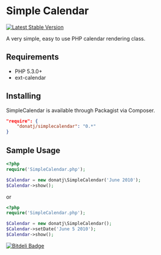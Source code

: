 # Simple Calendar

[![Latest Stable Version](https://poser.pugx.org/donatj/simplecalendar/v/stable.png)](https://packagist.org/packages/donatj/simplecalendar)

A very simple, easy to use PHP calendar rendering class.

## Requirements

  - PHP 5.3.0+
  - ext-calendar

## Installing

SimpleCalendar is available through Packagist via Composer.

```json
"require": {
	"donatj/simplecalendar": "0.*"
}
```

## Sample Usage

```php
<?php
require('SimpleCalendar.php');  

$Calendar = new donatj\SimpleCalendar('June 2010');  
$Calendar->show();
```

or

```php
<?php
require('SimpleCalendar.php');  

$Calendar = new donatj\SimpleCalendar();  
$Calendar->setDate('June 5 2010');  
$Calendar->show();
```


[![Bitdeli Badge](https://d2weczhvl823v0.cloudfront.net/donatj/simplecalendar/trend.png)](https://bitdeli.com/free "Bitdeli Badge")

